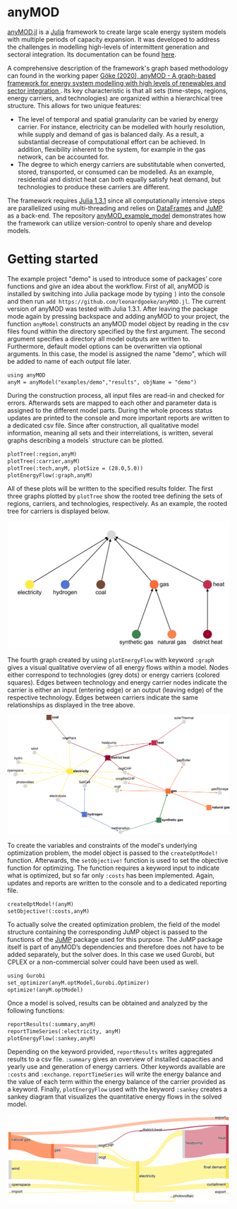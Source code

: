 anyMOD
=================

[anyMOD.jl](https://github.com/leonardgoeke/anyMOD.jl) is a [Julia](https://julialang.org/) framework to create large scale energy system models with multiple periods of capacity expansion. It was developed to address the challenges in modelling high-levels of intermittent generation and sectoral integration. Its documentation can be found [here](https://leonardgoeke.github.io/anyMOD.jl/dev/).

A comprehensive description of the framework's graph based methodology can found in the working paper [Göke (2020), anyMOD - A graph-based framework for energy system modelling with high levels of renewables and sector integration  ](https://arxiv.org/abs/2004.10184). Its key characteristic is that all sets (time-steps, regions, energy carriers, and technologies) are organized within a hierarchical tree structure. This allows for two unique features:
* The level of temporal and spatial granularity can be varied by energy carrier. For instance, electricity can be modelled with hourly resolution, while supply and demand of gas is balanced daily. As a result, a substantial decrease of computational effort can be achieved. In addition, flexibility inherent to the system, for example in the gas network, can be accounted for.
* The degree to which energy carriers are substitutable when converted, stored, transported, or consumed can be modelled. As an example, residential and district heat can both equally satisfy heat demand, but technologies to produce these carriers are different.

The framework requires [Julia 1.3.1](https://julialang.org/downloads/oldreleases/) since all computationally intensive steps are parallelized using multi-threading and relies on [DataFrames](https://juliadata.github.io/DataFrames.jl/stable/) and [JuMP](https://github.com/JuliaOpt/JuMP.jl) as a back-end. The repository [anyMOD\_example\_model](https://github.com/leonardgoeke/anyMOD_example_model) demonstrates how the framework can utilize version-control to openly share and develop models.

# Getting started

The example project "demo" is used to introduce some of packages’ core functions and give an idea about the workflow. First of all, anyMOD is installed by switching into Julia package mode by typing `]` into the console and then run `add https://github.com/leonardgoeke/anyMOD.jl`. The current version of anyMOD was tested with Julia 1.3.1. After leaving the package mode again by pressing backspace and adding anyMOD to your project, the function `anyModel` constructs an anyMOD model object by reading in the csv files found within the directory specified by the first argument. The second argument specifies a directory all model outputs are written to. Furthermore, default model options can be overwritten via optional arguments. In this case, the model is assigned the name "demo", which will be added to name of each output file later.

```
using anyMOD
anyM = anyModel("examples/demo","results", objName = "demo")
```

During the construction process, all input files are read-in and checked for errors. Afterwards sets are mapped to each other and parameter data is assigned to the different model parts. During the whole process status updates are printed to the console and more important reports are written to a dedicated csv file. Since after construction, all qualitative model information, meaning all sets and their interrelations, is written, several graphs describing a models´ structure can be plotted.

```
plotTree(:region,anyM)
plotTree(:carrier,anyM)
plotTree(:tech,anyM, plotSize = (28.0,5.0))
plotEnergyFlow(:graph,anyM)
```

All of these plots will be written to the specified results folder. The first three graphs plotted by `plotTree` show the rooted tree defining the sets of regions, carriers, and technologies, respectively. As an example, the rooted tree for carriers is displayed below.

![](assets/carrier.png)

The fourth graph created by using `plotEnergyFlow` with keyword `:graph` gives a visual qualitative overview of all energy flows within a model. Nodes either correspond to technologies (grey dots) or energy carriers (colored squares). Edges between technology and energy carrier nodes indicate the carrier is either an input (entering edge) or an output (leaving edge) of the respective technology. Edges between carriers indicate the same relationships as displayed in the tree above.

![](assets/energyFlowGraph.png)

To create the variables and constraints of the model's underlying optimization problem, the model object is passed to the `createOptModel!` function. Afterwards, the `setObjective!` function is used to set the objective function for optimizing. The function requires a keyword input to indicate what is optimized, but so far only `:costs` has been implemented. Again, updates and reports are written to the console and to a dedicated reporting file.

```
createOptModel!(anyM)
setObjective!(:costs,anyM)
```

To actually solve the created optimization problem, the field of the model structure containing the corresponding JuMP object is passed to the functions of the [JuMP](https://github.com/JuliaOpt/JuMP.jl) package used for this purpose. The JuMP package itself is part of anyMOD’s dependencies and therefore does not have to be added separately, but the solver does. In this case we used Gurobi, but CPLEX or a non-commercial solver could have been used as well.

```
using Gurobi
set_optimizer(anyM.optModel,Gurobi.Optimizer)
optimize!(anyM.optModel)
```

Once a model is solved, results can be obtained and analyzed by the following functions:

```
reportResults(:summary,anyM)
reportTimeSeries(:electricity, anyM)
plotEnergyFlow(:sankey,anyM)
```

Depending on the keyword provided, `reportResults` writes aggregated results to a csv file. `:summary` gives an overview of installed capacities and yearly use and generation of energy carriers. Other keywords available are `:costs` and `:exchange`. `reportTimeSeries` will write the energy balance and the value of each term within the energy balance of the carrier provided as a keyword. Finally, `plotEnergyFlow` used with the keyword `:sankey` creates a sankey diagram that visualizes the quantitative energy flows in the solved model.

![](assets/sankey.png)
